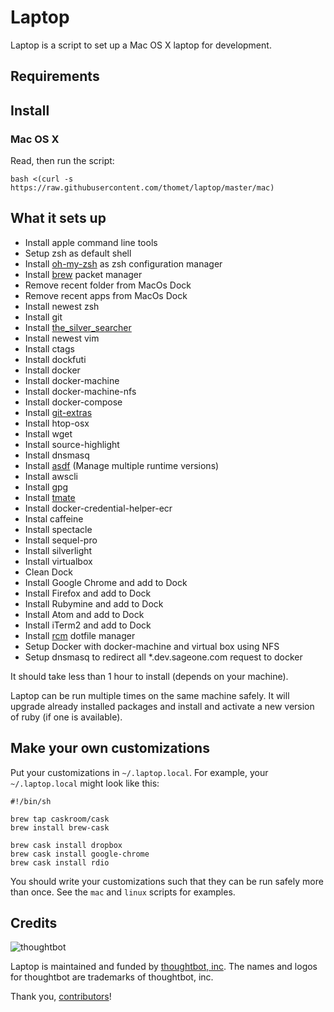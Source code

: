 Laptop
======

Laptop is a script to set up a Mac OS X laptop for development.

Requirements
------------

Install
-------

### Mac OS X

Read, then run the script:

    bash <(curl -s https://raw.githubusercontent.com/thomet/laptop/master/mac)

What it sets up
---------------

- Install apple command line tools
- Setup zsh as default shell
- Install [oh-my-zsh](https://github.com/ohmyzsh/ohmyzsh) as zsh configuration manager
- Install [brew](https://brew.sh/) packet manager
- Remove recent folder from MacOs Dock
- Remove recent apps from MacOs Dock
- Install newest zsh
- Install git
- Install [the_silver_searcher](https://github.com/ggreer/the_silver_searcher)
- Install newest vim
- Install ctags
- Install dockfuti
- lnstall docker
- Install docker-machine
- Install docker-machine-nfs
- Install docker-compose
- Install [git-extras](https://github.com/tj/git-extras)
- Install htop-osx
- Install wget
- Install source-highlight
- Install dnsmasq
- Install [asdf](https://github.com/asdf-vm/asdf) (Manage multiple runtime versions)
- Install awscli
- Install gpg
- Install [tmate](https://tmate.io/)
- Install docker-credential-helper-ecr
- Instal caffeine
- Install spectacle
- Install sequel-pro
- Install silverlight
- Install virtualbox
- Clean Dock
- Install Google Chrome and add to Dock
- Install Firefox and add to Dock
- Install Rubymine and add to Dock
- Install Atom and add to Dock
- Install iTerm2 and add to Dock
- Install [rcm](https://github.com/thoughtbot/rcm) dotfile manager
- Setup Docker with docker-machine and virtual box using NFS
- Setup dnsmasq to redirect all *.dev.sageone.com request to docker

It should take less than 1 hour to install (depends on your machine).

Laptop can be run multiple times on the same machine safely. It will upgrade
already installed packages and install and activate a new version of ruby (if
one is available).

Make your own customizations
----------------------------

Put your customizations in `~/.laptop.local`. For example, your
`~/.laptop.local` might look like this:

    #!/bin/sh
    
    brew tap caskroom/cask
    brew install brew-cask
    
    brew cask install dropbox
    brew cask install google-chrome
    brew cask install rdio

You should write your customizations such that they can be run safely more than
once. See the `mac` and `linux` scripts for examples.

Credits
-------

![thoughtbot](http://thoughtbot.com/assets/tm/logo.png)

Laptop is maintained and funded by [thoughtbot, inc](http://thoughtbot.com/community).
The names and logos for thoughtbot are trademarks of thoughtbot, inc.

Thank you, [contributors](https://github.com/thoughtbot/laptop/graphs/contributors)!
